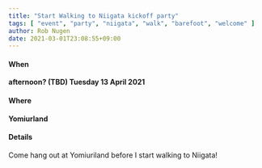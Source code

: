 ```yaml
---
title: "Start Walking to Niigata kickoff party"
tags: [ "event", "party", "niigata", "walk", "barefoot", "welcome" ]
author: Rob Nugen
date: 2021-03-01T23:08:55+09:00
---
```


#### When

**afternoon? (TBD) Tuesday 13 April 2021**

#### Where

**Yomiurland**

#### Details

Come hang out at Yomiuriland before I start walking to Niigata!
